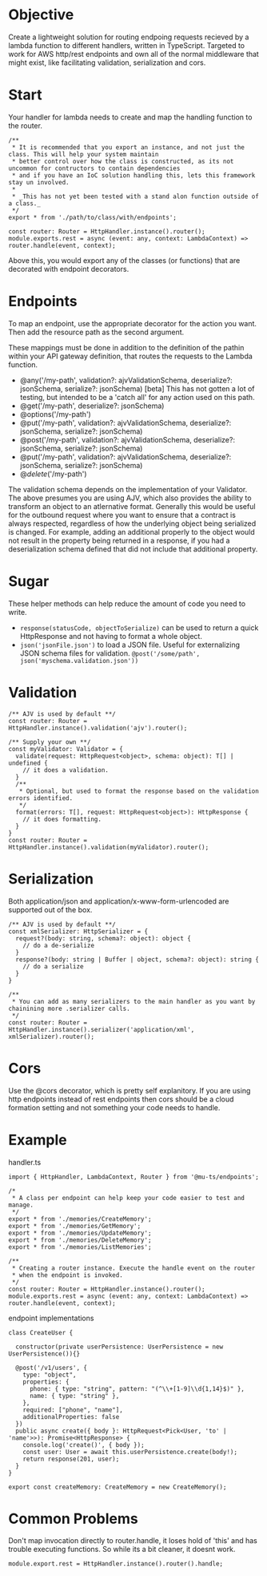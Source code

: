 # Objective

Create a lightweight solution for routing endpoing requests recieved by a lambda function to different handlers, written in TypeScript. Targeted to work for AWS http/rest endpoints and own all of the normal middleware that might exist, like facilitating validation, serialization and cors.

# Start

Your handler for lambda needs to create and map the handling function to the router.

```
/**
 * It is recommended that you export an instance, and not just the class. This will help your system maintain
 * better control over how the class is constructed, as its not uncommon for contructors to contain dependencies
 * and if you have an IoC solution handling this, lets this framework stay un involved.
 *
 * _This has not yet been tested with a stand alon function outside of a class._
 */
export * from './path/to/class/with/endpoints';

const router: Router = HttpHandler.instance().router();
module.exports.rest = async (event: any, context: LambdaContext) => router.handle(event, context);
```

Above this, you would export any of the classes (or functions) that are decorated with endpoint decorators.

# Endpoints

To map an endpoint, use the appropriate decorator for the action you want. Then add the resource path as the second argument.

These mappings must be done in addition to the definition of the pathin within your API gateway definition, that routes the requests to the Lambda function.

* @any('/my-path', validation?: ajvValidationSchema, deserialize?: jsonSchema, serialize?: jsonSchema) [beta] This has not gotten a lot of testing, but intended to be a 'catch all' for any action used on this path.
* @get('/my-path', deserialize?: jsonSchema)
* @options('/my-path')
* @put('/my-path', validation?: ajvValidationSchema, deserialize?: jsonSchema, serialize?: jsonSchema)
* @post('/my-path', validation?: ajvValidationSchema, deserialize?: jsonSchema, serialize?: jsonSchema)
* @put('/my-path', validation?: ajvValidationSchema, deserialize?: jsonSchema, serialize?: jsonSchema)
* @_delete_('/my-path')

The validation schema depends on the implementation of your Validator. The above presumes you are using AJV, which also provides the ability to transform an object to an atlernative format. Generally this would be useful for the outbound request where you want to ensure that a contract is always respected, regardless of how the underlying object being serialized is changed. For example, adding an additional properly to the object would not result in the property being returned in a response, if you had a deserialization schema defined that did not include that additional property.

# Sugar

These helper methods can help reduce the amount of code you need to write.

* `response(statusCode, objectToSerialize)` can be used to return a quick HttpResponse and not having to format a whole object.
* `json('jsonFile.json')` to load a JSON file. Useful for externalizing JSON schema files for validation. `@post('/some/path', json('myschema.validation.json'))`

# Validation

```
/** AJV is used by default **/
const router: Router = HttpHandler.instance().validation('ajv').router();

/** Supply your own **/
const myValidator: Validator = {
  validate(request: HttpRequest<object>, schema: object): T[] | undefined { 
    // it does a validation.
  }
  /**
   * Optional, but used to format the response based on the validation errors identified.
   */
  format(errors: T[], request: HttpRequest<object>): HttpResponse { 
    // it does formatting.
  }
}
const router: Router = HttpHandler.instance().validation(myValidator).router();
```

# Serialization

Both application/json and application/x-www-form-urlencoded are supported out of the box.

```
/** AJV is used by default **/
const xmlSerializer: HttpSerializer = {
  request?(body: string, schema?: object): object { 
    // do a de-serialize
  }
  response?(body: string | Buffer | object, schema?: object): string {
    // do a serialize
  }
}

/**
 * You can add as many serializers to the main handler as you want by chainining more .serializer calls.
 */
const router: Router = HttpHandler.instance().serializer('application/xml', xmlSerializer).router();
```

# Cors

Use the @cors decorator, which is pretty self explanitory. If you are using http endpoints instead of rest endpoints then cors should be a cloud formation setting and not something your code needs to handle.

# Example

handler.ts
```
import { HttpHandler, LambdaContext, Router } from '@mu-ts/endpoints';

/*
 * A class per endpoint can help keep your code easier to test and manage.
 */
export * from './memories/CreateMemory';
export * from './memories/GetMemory';
export * from './memories/UpdateMemory';
export * from './memories/DeleteMemory';
export * from './memories/ListMemories';

/**
 * Creating a router instance. Execute the handle event on the router
 * when the endpoint is invoked.
 */
const router: Router = HttpHandler.instance().router();
module.exports.rest = async (event: any, context: LambdaContext) => router.handle(event, context);
```

endpoint implementations

```
class CreateUser {

  constructor(private userPersistence: UserPersistence = new UserPersistence()){}

  @post('/v1/users', {
    type: "object",
    properties: {
      phone: { type: "string", pattern: "(^\\+[1-9]\\d{1,14}$)" },
      name: { type: "string" },
    },
    required: ["phone", "name"],
    additionalProperties: false
  })
  public async create({ body }: HttpRequest<Pick<User, 'to' | 'name'>>): Promise<HttpResponse> {
    console.log('create()', { body });
    const user: User = await this.userPersistence.create(body!);
    return response(201, user);
  }
}

export const createMemory: CreateMemory = new CreateMemory();
```

# Common Problems

Don't map invocation directly to router.handle, it loses hold of 'this' and has trouble executing functions. So while its a bit cleaner, it doesnt work.

```
module.export.rest = HttpHandler.instance().router().handle;
```